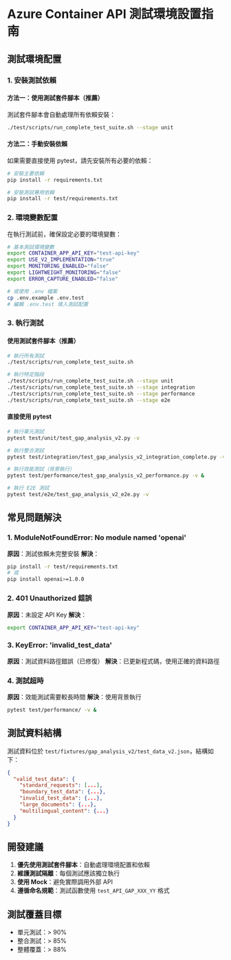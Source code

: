 # Azure Container API 測試環境設置指南

## 測試環境配置

### 1. 安裝測試依賴

#### 方法一：使用測試套件腳本（推薦）
測試套件腳本會自動處理所有依賴安裝：
```bash
./test/scripts/run_complete_test_suite.sh --stage unit
```

#### 方法二：手動安裝依賴
如果需要直接使用 pytest，請先安裝所有必要的依賴：

```bash
# 安裝主要依賴
pip install -r requirements.txt

# 安裝測試專用依賴
pip install -r test/requirements.txt
```

### 2. 環境變數配置

在執行測試前，確保設定必要的環境變數：

```bash
# 基本測試環境變數
export CONTAINER_APP_API_KEY="test-api-key"
export USE_V2_IMPLEMENTATION="true"
export MONITORING_ENABLED="false"
export LIGHTWEIGHT_MONITORING="false"
export ERROR_CAPTURE_ENABLED="false"

# 或使用 .env 檔案
cp .env.example .env.test
# 編輯 .env.test 填入測試配置
```

### 3. 執行測試

#### 使用測試套件腳本（推薦）
```bash
# 執行所有測試
./test/scripts/run_complete_test_suite.sh

# 執行特定階段
./test/scripts/run_complete_test_suite.sh --stage unit
./test/scripts/run_complete_test_suite.sh --stage integration
./test/scripts/run_complete_test_suite.sh --stage performance
./test/scripts/run_complete_test_suite.sh --stage e2e
```

#### 直接使用 pytest
```bash
# 執行單元測試
pytest test/unit/test_gap_analysis_v2.py -v

# 執行整合測試
pytest test/integration/test_gap_analysis_v2_integration_complete.py -v

# 執行效能測試（背景執行）
pytest test/performance/test_gap_analysis_v2_performance.py -v &

# 執行 E2E 測試
pytest test/e2e/test_gap_analysis_v2_e2e.py -v
```

## 常見問題解決

### 1. ModuleNotFoundError: No module named 'openai'
**原因**：測試依賴未完整安裝
**解決**：
```bash
pip install -r test/requirements.txt
# 或
pip install openai>=1.0.0
```

### 2. 401 Unauthorized 錯誤
**原因**：未設定 API Key
**解決**：
```bash
export CONTAINER_APP_API_KEY="test-api-key"
```

### 3. KeyError: 'invalid_test_data'
**原因**：測試資料路徑錯誤（已修復）
**解決**：已更新程式碼，使用正確的資料路徑

### 4. 測試超時
**原因**：效能測試需要較長時間
**解決**：使用背景執行
```bash
pytest test/performance/ -v &
```

## 測試資料結構

測試資料位於 `test/fixtures/gap_analysis_v2/test_data_v2.json`，結構如下：
```json
{
  "valid_test_data": {
    "standard_requests": [...],
    "boundary_test_data": {...},
    "invalid_test_data": {...},
    "large_documents": {...},
    "multilingual_content": {...}
  }
}
```

## 開發建議

1. **優先使用測試套件腳本**：自動處理環境配置和依賴
2. **維護測試隔離**：每個測試應該獨立執行
3. **使用 Mock**：避免實際調用外部 API
4. **遵循命名規範**：測試函數使用 `test_API_GAP_XXX_YY` 格式

## 測試覆蓋目標

- 單元測試：> 90%
- 整合測試：> 85%
- 整體覆蓋：> 88%